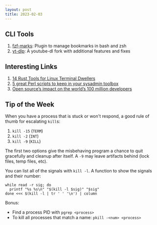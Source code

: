 ```yaml
---
layout: post
title: 2023-02-03
---
```


## CLI Tools

1. [fzf-marks](https://github.com/urbainvaes/fzf-marks): Plugin to manage bookmarks in bash and zsh
2. [yt-dlp](https://github.com/yt-dlp/yt-dlp): A youtube-dl fork with additional features and fixes

## Interesting Links

1. [14 Rust Tools for Linux Terminal Dwellers](https://itsfoss.com/rust-cli-tools/)
2. [5 great Perl scripts to keep in your sysadmin toolbox](https://www.redhat.com/sysadmin/perl-scripts)
3. [Open source’s impact on the world’s 100 million developers](https://github.blog/2023-02-01-open-sources-impact-on-the-worlds-100-million-developers/)

## Tip of the Week

When you have a process that is stuck or won't respond, a good rule of thumb for escalating `kill`s:

1. `kill -15` (`TERM`)
2. `kill -2` (`INT`)
3. `kill -9` (`KILL`)

The first two options give the misbehaving program a chance to quit gracefully and cleanup after itself. A `-9` may leave artifacts behind (lock files, temp files, etc).

You can list all of the signals with `kill -l`. A function to show the signals and their number:

```
while read -r sig; do
  printf "%s %s\n" "$(kill -l $sig)" "$sig"
done <<< $(kill -l | tr ' ' '\n') | column
```

Bonus:
- Find a process PID with `pgrep <process>`
- To kill all processes that match a name: `pkill -<num> <process>`
